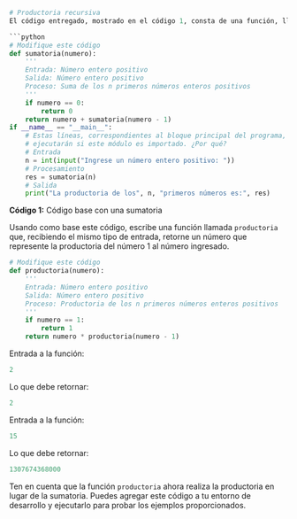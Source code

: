 
```python
# Productoria recursiva
El código entregado, mostrado en el código 1, consta de una función, llamada `sumatoria`, la cual recibe como entrada un número entero positivo y retorna un número entero positivo que representa la sumatoria desde 0 al número ingresado.

```python
# Modifique este código
def sumatoria(numero):
    '''
    Entrada: Número entero positivo
    Salida: Número entero positivo
    Proceso: Suma de los n primeros números enteros positivos
    '''
    if numero == 0:
        return 0
    return numero + sumatoria(numero - 1)
if __name__ == "__main__":
    # Estas líneas, correspondientes al bloque principal del programa, no se
    # ejecutarán si este módulo es importado. ¿Por qué?
    # Entrada
    n = int(input("Ingrese un número entero positivo: "))
    # Procesamiento
    res = sumatoria(n)
    # Salida
    print("La productoria de los", n, "primeros números es:", res)
```

**Código 1:** Código base con una sumatoria

Usando como base este código, escribe una función llamada `productoria` que, recibiendo el mismo tipo de entrada, retorne un número que represente la productoria del número 1 al número ingresado.

```python
# Modifique este código
def productoria(numero):
    '''
    Entrada: Número entero positivo
    Salida: Número entero positivo
    Proceso: Productoria de los n primeros números enteros positivos
    '''
    if numero == 1:
        return 1
    return numero * productoria(numero - 1)
```

Entrada a la función:

```python
2
```

Lo que debe retornar:

```python
2
```

Entrada a la función:

```python
15
```

Lo que debe retornar:

```python
1307674368000
```

Ten en cuenta que la función `productoria` ahora realiza la productoria en lugar de la sumatoria. Puedes agregar este código a tu entorno de desarrollo y ejecutarlo para probar los ejemplos proporcionados.